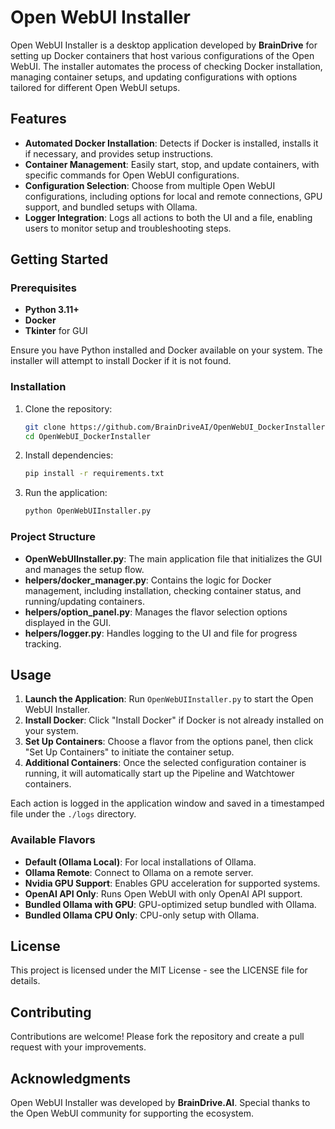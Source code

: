 # Open WebUI Installer

Open WebUI Installer is a desktop application developed by **BrainDrive** for setting up Docker containers that host various configurations of the Open WebUI. The installer automates the process of checking Docker installation, managing container setups, and updating configurations with options tailored for different Open WebUI setups.

## Features

- **Automated Docker Installation**: Detects if Docker is installed, installs it if necessary, and provides setup instructions.
- **Container Management**: Easily start, stop, and update containers, with specific commands for Open WebUI configurations.
- **Configuration Selection**: Choose from multiple Open WebUI configurations, including options for local and remote connections, GPU support, and bundled setups with Ollama.
- **Logger Integration**: Logs all actions to both the UI and a file, enabling users to monitor setup and troubleshooting steps.

## Getting Started

### Prerequisites

- **Python 3.11+**
- **Docker**
- **Tkinter** for GUI

Ensure you have Python installed and Docker available on your system. The installer will attempt to install Docker if it is not found.

### Installation

1. Clone the repository:

   ```bash
   git clone https://github.com/BrainDriveAI/OpenWebUI_DockerInstaller.git
   cd OpenWebUI_DockerInstaller
   ```

2. Install dependencies:

   ```bash
   pip install -r requirements.txt
   ```

3. Run the application:

   ```bash
   python OpenWebUIInstaller.py
   ```

### Project Structure

- **OpenWebUIInstaller.py**: The main application file that initializes the GUI and manages the setup flow.
- **helpers/docker_manager.py**: Contains the logic for Docker management, including installation, checking container status, and running/updating containers.
- **helpers/option_panel.py**: Manages the flavor selection options displayed in the GUI.
- **helpers/logger.py**: Handles logging to the UI and file for progress tracking.

## Usage

1. **Launch the Application**: Run `OpenWebUIInstaller.py` to start the Open WebUI Installer.
2. **Install Docker**: Click "Install Docker" if Docker is not already installed on your system.
3. **Set Up Containers**: Choose a flavor from the options panel, then click "Set Up Containers" to initiate the container setup.
4. **Additional Containers**: Once the selected configuration container is running, it will automatically start up the Pipeline and Watchtower containers.

Each action is logged in the application window and saved in a timestamped file under the `./logs` directory.

### Available Flavors

- **Default (Ollama Local)**: For local installations of Ollama.
- **Ollama Remote**: Connect to Ollama on a remote server.
- **Nvidia GPU Support**: Enables GPU acceleration for supported systems.
- **OpenAI API Only**: Runs Open WebUI with only OpenAI API support.
- **Bundled Ollama with GPU**: GPU-optimized setup bundled with Ollama.
- **Bundled Ollama CPU Only**: CPU-only setup with Ollama.

## License

This project is licensed under the MIT License - see the LICENSE file for details.

## Contributing

Contributions are welcome! Please fork the repository and create a pull request with your improvements.

## Acknowledgments

Open WebUI Installer was developed by **BrainDrive.AI**. Special thanks to the Open WebUI community for supporting the ecosystem.
